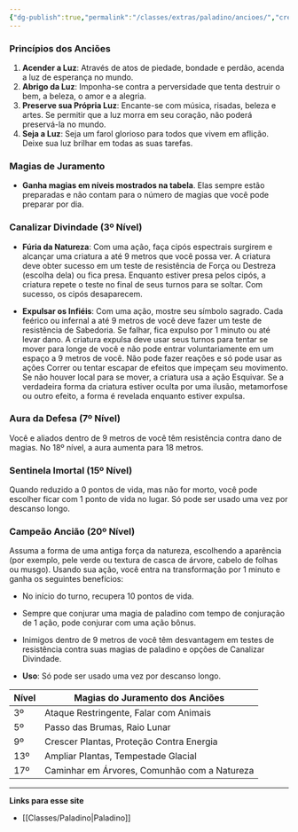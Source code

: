 ```yaml
---
{"dg-publish":true,"permalink":"/classes/extras/paladino/ancioes/","created":"2024-07-26T08:48:18.000-03:00"}
---
```



### **Princípios dos Anciões**

1. **Acender a Luz**: Através de atos de piedade, bondade e perdão, acenda a luz de esperança no mundo.
2. **Abrigo da Luz**: Imponha-se contra a perversidade que tenta destruir o bem, a beleza, o amor e a alegria.
3. **Preserve sua Própria Luz**: Encante-se com música, risadas, beleza e artes. Se permitir que a luz morra em seu coração, não poderá preservá-la no mundo.
4. **Seja a Luz**: Seja um farol glorioso para todos que vivem em aflição. Deixe sua luz brilhar em todas as suas tarefas.

### **Magias de Juramento**

- **Ganha magias em níveis mostrados na tabela**. Elas sempre estão preparadas e não contam para o número de magias que você pode preparar por dia.

### **Canalizar Divindade** (3º Nível)

- **Fúria da Natureza**: Com uma ação, faça cipós espectrais surgirem e alcançar uma criatura a até 9 metros que você possa ver. A criatura deve obter sucesso em um teste de resistência de Força ou Destreza (escolha dela) ou fica presa. Enquanto estiver presa pelos cipós, a criatura repete o teste no final de seus turnos para se soltar. Com sucesso, os cipós desaparecem.

- **Expulsar os Infiéis**: Com uma ação, mostre seu símbolo sagrado. Cada feérico ou infernal a até 9 metros de você deve fazer um teste de resistência de Sabedoria. Se falhar, fica expulso por 1 minuto ou até levar dano. A criatura expulsa deve usar seus turnos para tentar se mover para longe de você e não pode entrar voluntariamente em um espaço a 9 metros de você. Não pode fazer reações e só pode usar as ações Correr ou tentar escapar de efeitos que impeçam seu movimento. Se não houver local para se mover, a criatura usa a ação Esquivar. Se a verdadeira forma da criatura estiver oculta por uma ilusão, metamorfose ou outro efeito, a forma é revelada enquanto estiver expulsa.

### **Aura da Defesa** (7º Nível)

Você e aliados dentro de 9 metros de você têm resistência contra dano de magias. No 18º nível, a aura aumenta para 18 metros.

### **Sentinela Imortal** (15º Nível)

Quando reduzido a 0 pontos de vida, mas não for morto, você pode escolher ficar com 1 ponto de vida no lugar. Só pode ser usado uma vez por descanso longo.

### **Campeão Ancião** (20º Nível)

Assuma a forma de uma antiga força da natureza, escolhendo a aparência (por exemplo, pele verde ou textura de casca de árvore, cabelo de folhas ou musgo). Usando sua ação, você entra na transformação por 1 minuto e ganha os seguintes benefícios:

- No início do turno, recupera 10 pontos de vida.
- Sempre que conjurar uma magia de paladino com tempo de conjuração de 1 ação, pode conjurar com uma ação bônus.
- Inimigos dentro de 9 metros de você têm desvantagem em testes de resistência contra suas magias de paladino e opções de Canalizar Divindade.

- **Uso**: Só pode ser usado uma vez por descanso longo.

| Nível | Magias do Juramento dos Anciões             |
|-------|---------------------------------------------|
| 3º    | Ataque Restringente, Falar com Animais       |
| 5º    | Passo das Brumas, Raio Lunar                |
| 9º    | Crescer Plantas, Proteção Contra Energia    |
| 13º   | Ampliar Plantas, Tempestade Glacial         |
| 17º   | Caminhar em Árvores, Comunhão com a Natureza|

___
**Links para esse site**
- [[Classes/Paladino\|Paladino]]